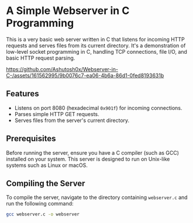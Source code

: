 # A Simple Webserver in C Programming

This is a very basic web server written in C that listens for incoming HTTP requests and serves files from its current directory. It's a demonstration of low-level socket programming in C, handling TCP connections, file I/O, and basic HTTP request parsing.



https://github.com/Ashutosh0x/Webserver-in-C-/assets/161562995/9b0076c7-ea06-4b6a-86d1-0fed8193631b



## Features

- Listens on port 8080 (hexadecimal `0x901f`) for incoming connections.
- Parses simple HTTP GET requests.
- Serves files from the server's current directory.

## Prerequisites

Before running the server, ensure you have a C compiler (such as GCC) installed on your system. This server is designed to run on Unix-like systems such as Linux or macOS.

## Compiling the Server

To compile the server, navigate to the directory containing `webserver.c` and run the following command:

```bash
gcc webserver.c -o webserver

